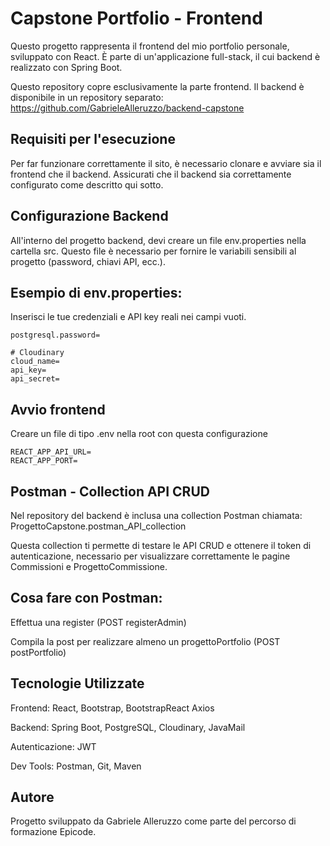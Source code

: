 # Capstone Portfolio - Frontend

Questo progetto rappresenta il frontend del mio portfolio personale, sviluppato con React. È parte di un'applicazione full-stack, il cui backend è realizzato con Spring Boot.

Questo repository copre esclusivamente la parte frontend. Il backend è disponibile in un repository separato:
https://github.com/GabrieleAlleruzzo/backend-capstone

## Requisiti per l'esecuzione

Per far funzionare correttamente il sito, è necessario clonare e avviare sia il frontend che il backend.
Assicurati che il backend sia correttamente configurato come descritto qui sotto.

## Configurazione Backend

All'interno del progetto backend, devi creare un file env.properties nella cartella src. Questo file è necessario per fornire le variabili sensibili al progetto (password, chiavi API, ecc.).

## Esempio di env.properties:

Inserisci le tue credenziali e API key reali nei campi vuoti.

```env
postgresql.password=

# Cloudinary
cloud_name=
api_key=
api_secret=
```

## Avvio frontend

Creare un file di tipo .env nella root con questa configurazione

```env
REACT_APP_API_URL=
REACT_APP_PORT=
```

## Postman - Collection API CRUD

Nel repository del backend è inclusa una collection Postman chiamata:
ProgettoCapstone.postman_API_collection

Questa collection ti permette di testare le API CRUD e ottenere il token di autenticazione, necessario per visualizzare correttamente le pagine Commissioni e ProgettoCommissione.

## Cosa fare con Postman:

Effettua una register (POST registerAdmin)

Compila la post per realizzare almeno un progettoPortfolio (POST postPortfolio)

## Tecnologie Utilizzate

Frontend: React, Bootstrap, BootstrapReact Axios

Backend: Spring Boot, PostgreSQL, Cloudinary, JavaMail

Autenticazione: JWT

Dev Tools: Postman, Git, Maven

## Autore

Progetto sviluppato da Gabriele Alleruzzo come parte del percorso di formazione Epicode.
